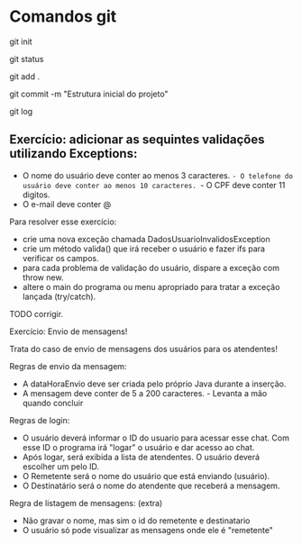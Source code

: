 # Comandos git

git init

git status

git add .

git commit -m "Estrutura inicial do projeto"

git log


## Exercício: adicionar as sequintes validações utilizando Exceptions:

- O nome do usuário deve conter ao menos 3 caracteres.
`- O telefone do usuário deve conter ao menos 10 caracteres.
`- O CPF deve conter 11 digitos.
- O e-mail deve conter @

Para resolver esse exercício:
- crie uma nova exceção chamada DadosUsuarioInvalidosException
- crie um método valida() que irá receber o usuário e fazer ifs para verificar os campos.
- para cada problema de validação do usuário, dispare a exceção com throw new.
- altere o main do programa ou menu apropriado para tratar a exceção lançada (try/catch).

TODO corrigir.

Exercício: Envio de mensagens!

Trata do caso de envio de mensagens dos usuários para os atendentes!

Regras de envio da mensagem:

- A dataHoraEnvio deve ser criada pelo próprio Java durante a inserção.
- A mensagem deve conter de 5 a 200 caracteres. - Levanta a mão quando concluir

Regras de login:
- O usuário deverá informar o ID do usuario para acessar esse chat. Com esse ID o programa irá "logar" o usuário e dar acesso ao chat.
- Após logar, será exibida a lista de atendentes. O usuário deverá escolher um pelo ID.
- O Remetente será o nome do usuário que está enviando (usuário).
- O Destinatário será o nome do atendente que receberá a mensagem.

Regra de listagem de mensagens: (extra)
- Não gravar o nome, mas sim o id do remetente e destinatario
- O usuário só pode visualizar as mensagens onde ele é "remetente"
